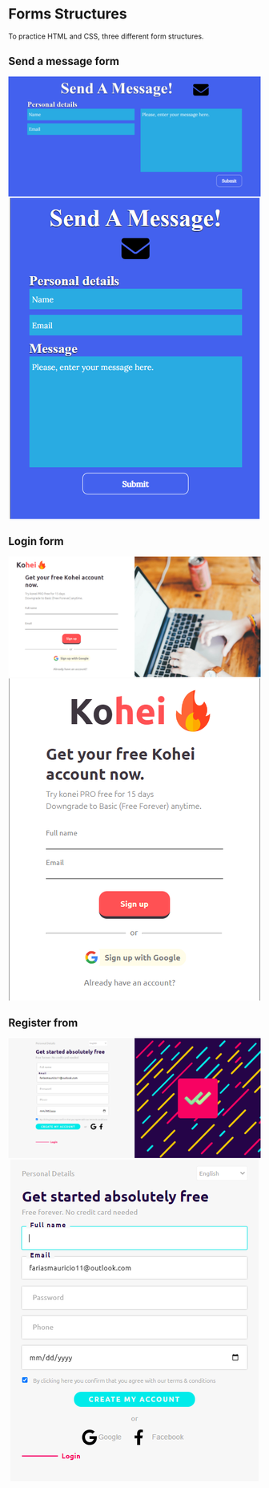 # Forms Structures

To practice HTML and CSS, three different form structures.

## Send a message form

<div align="center">
	<img src="./images/send-a-message-desktop.png" alt="send a message desktop"/>
	<img src="./images/send-a-message-mobile.png" alt="send a message mobile"/>
</div>

## Login form

<div align="center">
	<img src="./images/login-desktop.png" alt="login desktop"/>
	<img src="./images/login-mobile.png" alt="login mobile"/>
</div>

## Register from

<div align="center">
	<img src="./images/register-desktop.png" alt="register desktop"/>
	<img src="./images/register-mobile.png" alt="register mobile"/>
</div>
